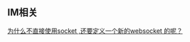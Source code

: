 ## IM相关

[为什么不直接使用socket ,还要定义一个新的websocket 的呢？](https://github.com/onlyliuxin/coding2017/issues/497)

